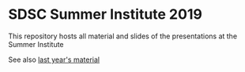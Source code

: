 # SDSC Summer Institute 2019

This repository hosts all material and slides of the presentations at the Summer Institute

See also [last year's material](https://github.com/sdsc/sdsc-summer-institute-2018)
